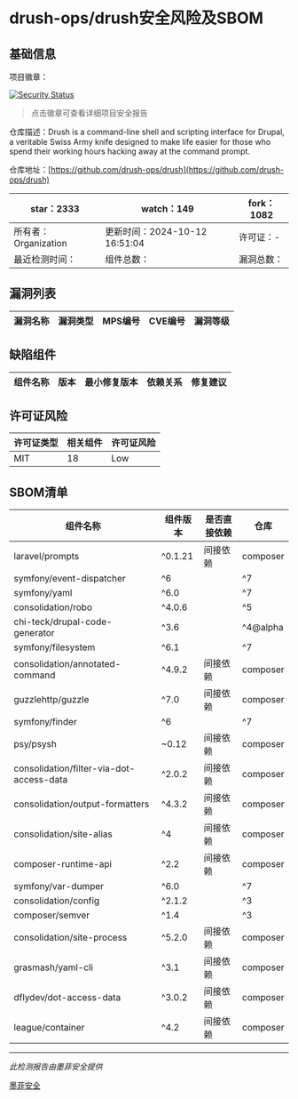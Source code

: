 # drush-ops/drush安全风险及SBOM

## 基础信息

项目徽章：

[![Security Status](https://www.murphysec.com/platform3/v31/badge/1846629246599725056.svg)](https://www.murphysec.com/console/report/1692604252365283328/1846629246599725056)

> 点击徽章可查看详细项目安全报告

仓库描述：Drush is a command-line shell and scripting interface for Drupal, a veritable Swiss Army knife designed to make life easier for those who spend their working hours hacking away at the command prompt.

仓库地址：[https://github.com/drush-ops/drush](https://github.com/drush-ops/drush)

| star：2333 | watch：149 | fork：1082 |
| ----------- | -------------- | ------------ |
| 所有者：Organization | 更新时间：2024-10-12 16:51:04 | 许可证：- |
| 最近检测时间： | 组件总数： | 漏洞总数： |




## 漏洞列表

| 漏洞名称 | 漏洞类型 | MPS编号 | CVE编号 | 漏洞等级 |
| ------- | ------ | ------- | ------ | ----- |





## 缺陷组件

| 组件名称 | 版本 | 最小修复版本 | 依赖关系 | 修复建议 |
| -------- | ---- | ------------ | -------- | -------- |





## 许可证风险

| 许可证类型 | 相关组件 | 许可证风险 |
| ---------- | -------- | ---------- |
|MIT|18|Low|




## SBOM清单

| 组件名称 | 组件版本 | 是否直接依赖 | 仓库 |
| -------- | -------- | ------------ | ---- |
|laravel/prompts|^0.1.21|间接依赖|composer|
|symfony/event-dispatcher|^6 || ^7|间接依赖|composer|
|symfony/yaml|^6.0 || ^7|间接依赖|composer|
|consolidation/robo|^4.0.6 || ^5|间接依赖|composer|
|chi-teck/drupal-code-generator|^3.6 || ^4@alpha|间接依赖|composer|
|symfony/filesystem|^6.1 || ^7|间接依赖|composer|
|consolidation/annotated-command|^4.9.2|间接依赖|composer|
|guzzlehttp/guzzle|^7.0|间接依赖|composer|
|symfony/finder|^6 || ^7|间接依赖|composer|
|psy/psysh|~0.12|间接依赖|composer|
|consolidation/filter-via-dot-access-data|^2.0.2|间接依赖|composer|
|consolidation/output-formatters|^4.3.2|间接依赖|composer|
|consolidation/site-alias|^4|间接依赖|composer|
|composer-runtime-api|^2.2|间接依赖|composer|
|symfony/var-dumper|^6.0 || ^7|间接依赖|composer|
|consolidation/config|^2.1.2 || ^3|间接依赖|composer|
|composer/semver|^1.4 || ^3|间接依赖|composer|
|consolidation/site-process|^5.2.0|间接依赖|composer|
|grasmash/yaml-cli|^3.1|间接依赖|composer|
|dflydev/dot-access-data|^3.0.2|间接依赖|composer|
|league/container|^4.2|间接依赖|composer|


------

*此检测报告由墨菲安全提供*

[墨菲安全](www.murphysec.com)